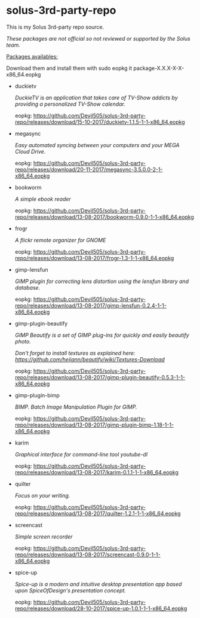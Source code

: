 # solus-3rd-party-repo


This is my Solus 3rd-party repo source. 

*These packages are not official so not reviewed or supported by the Solus team.*

<u>Packages availables:</u>

Download them and install them with sudo eopkg it package-X.X.X-X-X-x86_64.eopkg

- duckietv

  _DuckieTV is an application that takes care of TV-Show addicts by providing a personalized TV-Show calendar._

  eopkg: <https://github.com/Devil505/solus-3rd-party-repo/releases/download/15-10-2017/duckietv-1.1.5-1-1-x86_64.eopkg>

- megasync

  _Easy automated syncing between your computers and your MEGA Cloud Drive._

  eopkg: <https://github.com/Devil505/solus-3rd-party-repo/releases/download/20-11-2017/megasync-3.5.0.0-2-1-x86_64.eopkg>

- bookworm

  _A simple ebook reader_

  eopkg: <https://github.com/Devil505/solus-3rd-party-repo/releases/download/13-08-2017/bookworm-0.9.0-1-1-x86_64.eopkg>

- frogr

  _A flickr remote organizer for GNOME_

  eopkg: <https://github.com/Devil505/solus-3rd-party-repo/releases/download/13-08-2017/frogr-1.3-1-1-x86_64.eopkg>

- gimp-lensfun

  _GIMP plugin for correcting lens distortion using the lensfun library and database._

  eopkg: <https://github.com/Devil505/solus-3rd-party-repo/releases/download/13-08-2017/gimp-lensfun-0.2.4-1-1-x86_64.eopkg>

- gimp-plugin-beautify

  _GIMP Beautify is a set of GIMP plug-ins for quickly and easily beautify photo._

  *Don't forget to install textures as explained here: <https://github.com/hejiann/beautify/wiki/Textures-Download>*

  eopkg: <https://github.com/Devil505/solus-3rd-party-repo/releases/download/13-08-2017/gimp-plugin-beautify-0.5.3-1-1-x86_64.eopkg>

- gimp-plugin-bimp

  _BIMP. Batch Image Manipulation Plugin for GIMP._

  eopkg: <https://github.com/Devil505/solus-3rd-party-repo/releases/download/13-08-2017/gimp-plugin-bimp-1.18-1-1-x86_64.eopkg>

- karim

  _Graphical interface for command-line tool youtube-dl_

  eopkg: <https://github.com/Devil505/solus-3rd-party-repo/releases/download/13-08-2017/karim-0.1.1-1-1-x86_64.eopkg>

- quilter

  _Focus on your writing._

  eopkg: <https://github.com/Devil505/solus-3rd-party-repo/releases/download/13-08-2017/quilter-1.2.1-1-1-x86_64.eopkg>

- screencast

  _Simple screen recorder_

  eopkg: <https://github.com/Devil505/solus-3rd-party-repo/releases/download/13-08-2017/screencast-0.9.0-1-1-x86_64.eopkg>

- spice-up

  _Spice-up is a modern and intuitive desktop presentation app based upon SpiceOfDesign's presentation concept._

  eopkg: <https://github.com/Devil505/solus-3rd-party-repo/releases/download/28-10-2017/spice-up-1.0.1-1-1-x86_64.eopkg>


